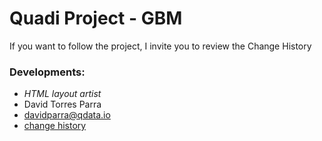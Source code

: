 # Quadi Project - GBM
If you want to follow the project, I invite you to review the Change History

### Developments:

- *HTML layout artist*
- David Torres Parra
- davidparra@qdata.io
- [change history](https://bitbucket.org/qdata/gbm-solution-html/src/development/CHANGELOG.md)
